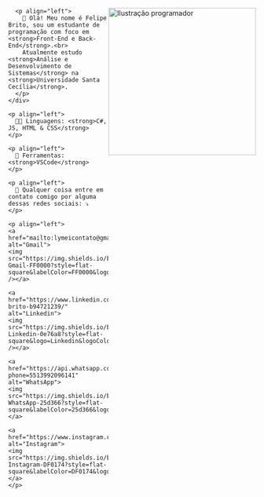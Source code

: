 <html>
  
  <head>
    <style>
      img {
        float: right;
      }
    </style>
  </head>
  
  <body>
    <div id="imagem">
      <img src="https://i.pinimg.com/originals/84/e8/47/84e84792bd2f7489443c4bdbc20e182c.png" alt="Ilustração programador" width="300px" height="300px">

      <p align="left"> 
        🤗 Olá! Meu nome é Felipe Brito, sou um estudante de programação com foco em <strong>Front-End e Back-End</strong>.<br>
        Atualmente estudo <strong>Análise e Desenvolvimento de Sistemas</strong> na <strong>Universidade Santa Cecília</strong>.
      </p>
    </div>

    <p align="left">
      👨‍💻 Linguagens: <strong>C#, JS, HTML & CSS</strong>
    </p>

    <p align="left">
      💼 Ferramentas: <strong>VSCode</strong>
    </p>

    <p align="left">
      💌 Qualquer coisa entre em contato comigo por alguma dessas redes sociais: ⤵️
    </p>

    <p align="left">
    <a href="mailto:lymeicontato@gmail.com" alt="Gmail">
    <img src="https://img.shields.io/badge/-Gmail-FF0000?style=flat-square&labelColor=FF0000&logo=gmail&logoColor=white" /></a>

    <a href="https://www.linkedin.com/in/felipe-brito-b94721239/" alt="Linkedin">
    <img src="https://img.shields.io/badge/-Linkedin-0e76a8?style=flat-square&logo=Linkedin&logoColor=white" /></a>

    <a href="https://api.whatsapp.com/send?phone=5513992096141" alt="WhatsApp">
    <img src="https://img.shields.io/badge/-WhatsApp-25d366?style=flat-square&labelColor=25d366&logo=whatsapp&logoColor=white"/></a>

    <a href="https://www.instagram.com/imlymei/" alt="Instagram">
    <img src="https://img.shields.io/badge/-Instagram-DF0174?style=flat-square&labelColor=DF0174&logo=instagram&logoColor=white"/></a>
    </p>  
  </body>
  
</html>
